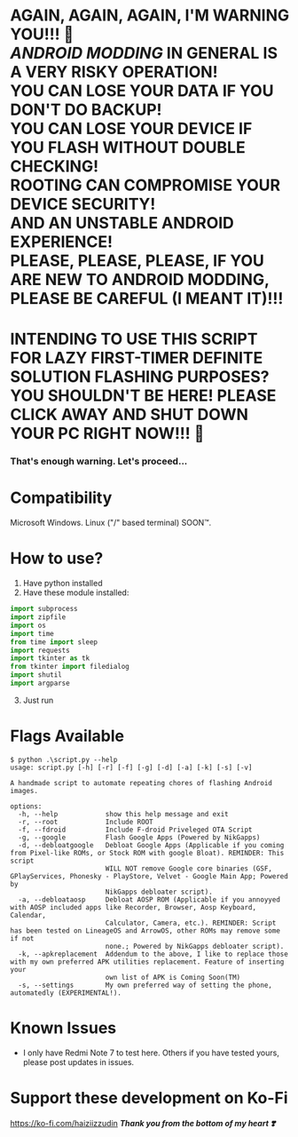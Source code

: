 # AGAIN, AGAIN, AGAIN, I'M WARNING YOU!!! 🫵<br>*ANDROID MODDING* IN GENERAL IS A VERY RISKY OPERATION!<br>YOU CAN LOSE YOUR DATA IF YOU DON'T DO BACKUP!<BR>YOU CAN LOSE YOUR DEVICE IF YOU FLASH WITHOUT DOUBLE CHECKING!<BR>ROOTING CAN COMPROMISE YOUR DEVICE SECURITY!<BR>AND AN UNSTABLE ANDROID EXPERIENCE!<BR>PLEASE, PLEASE, PLEASE, IF YOU ARE NEW TO ANDROID MODDING, PLEASE BE CAREFUL (I MEANT IT)!!!
# INTENDING TO USE THIS SCRIPT FOR LAZY FIRST-TIMER DEFINITE SOLUTION FLASHING PURPOSES? YOU SHOULDN'T BE HERE! PLEASE CLICK AWAY AND SHUT DOWN YOUR PC RIGHT NOW!!! 🫵

### That's enough warning. Let's proceed...

# Compatibility
Microsoft Windows.
Linux ("/" based terminal) SOON™️.

# How to use?
1. Have python installed
2. Have these module installed:
```python
import subprocess
import zipfile
import os
import time
from time import sleep
import requests
import tkinter as tk
from tkinter import filedialog
import shutil
import argparse
```
3. Just run

# Flags Available
```
$ python .\script.py --help
usage: script.py [-h] [-r] [-f] [-g] [-d] [-a] [-k] [-s] [-v]

A handmade script to automate repeating chores of flashing Android images.

options:
  -h, --help            show this help message and exit
  -r, --root            Include ROOT
  -f, --fdroid          Include F-droid Priveleged OTA Script
  -g, --google          Flash Google Apps (Powered by NikGapps)
  -d, --debloatgoogle   Debloat Google Apps (Applicable if you coming from Pixel-like ROMs, or Stock ROM with google Bloat). REMINDER: This script
                        WILL NOT remove Google core binaries (GSF, GPlayServices, Phonesky - PlayStore, Velvet - Google Main App; Powered by
                        NikGapps debloater script).
  -a, --debloataosp     Debloat AOSP ROM (Applicable if you annoyyed with AOSP included apps like Recorder, Browser, Aosp Keyboard, Calendar,        
                        Calculator, Camera, etc.). REMINDER: Script has been tested on LineageOS and ArrowOS, other ROMs may remove some if not      
                        none.; Powered by NikGapps debloater script).
  -k, --apkreplacement  Addendum to the above, I like to replace those with my own preferred APK utilities replacement. Feature of inserting your    
                        own list of APK is Coming Soon(TM)
  -s, --settings        My own preferred way of setting the phone, automatedly (EXPERIMENTAL!).
```

# Known Issues
- I only have Redmi Note 7 to test here. Others if you have tested yours, please post updates in issues.

# Support these development on Ko-Fi
https://ko-fi.com/haiziizzudin
***Thank you from the bottom of my heart ❣️***
